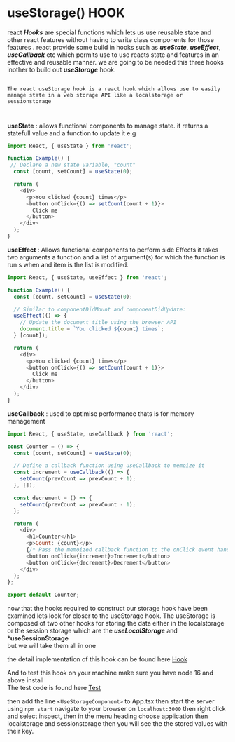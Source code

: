 #             useStorage()  HOOK

 
react ***Hooks*** are special functions which lets us use reusable state and other react features without having to write class components for those features . react provide some build in hooks such as ***useState***, ***useEffect***, ***useCallback*** etc which permits use to use reacts state and features in an effective and reusable manner. we are going to be needed this three hooks inother to build out ***useStorage*** hook. 

##
    The react useStorage hook is a react hook which allows use to easily manage state in a web storage API like a localstorage or sessionstorage
#

**useState** : allows functional components to manage state. it returns a statefull value and a function to update it e.g
    
```javascript
import React, { useState } from 'react';

function Example() {
 // Declare a new state variable, "count"
  const [count, setCount] = useState(0);

  return (
    <div>
      <p>You clicked {count} times</p>
      <button onClick={() => setCount(count + 1)}>
        Click me
      </button>
    </div>
  );
}
```
**useEffect** : Allows functional components to perform side Effects it takes two arguments a function and a list of argument(s) for which the function is run s when and item is the list is modified.

```javascript
import React, { useState, useEffect } from 'react';

function Example() {
  const [count, setCount] = useState(0);

  // Similar to componentDidMount and componentDidUpdate:
  useEffect(() => {
    // Update the document title using the browser API
    document.title = `You clicked ${count} times`;
  } [count]);

  return (
    <div>
      <p>You clicked {count} times</p>
      <button onClick={() => setCount(count + 1)}>
        Click me
      </button>
    </div>
  );
}
```
**useCallback** : used to optimise performance thats is for memory management
```javascript
import React, { useState, useCallback } from 'react';

const Counter = () => {
  const [count, setCount] = useState(0);

  // Define a callback function using useCallback to memoize it
  const increment = useCallback(() => {
    setCount(prevCount => prevCount + 1);
  }, []);

  const decrement = () => {
    setCount(prevCount => prevCount - 1);
  };

  return (
    <div>
      <h1>Counter</h1>
      <p>Count: {count}</p>
      {/* Pass the memoized callback function to the onClick event handler */}
      <button onClick={increment}>Increment</button>
      <button onClick={decrement}>Decrement</button>
    </div>
  );
};

export default Counter;
```
now that the hooks required to construct our storage hook have been examined lets look for closer to the useStorage hook.
The useStorage is composed of two other hooks for storing the data either in the localstorage or the session storage which are the ***useLocalStorage*** and ***useSessionStorage**<br>
but we will take them all in one 

the detail implementation of this hook can be found here [Hook](../power-pay-frontend/src/Hooks/useStorage.ts)<br>

And to test this hook on your machine make sure you have node 16 and above install  
The test code is found here [Test](../power-pay-frontend/src/Tests/useStorageTest.tsx)

then add the line `<UseStorageComponent>` to App.tsx then start the server using `npm start` navigate to your browser on `localhost:3000` then right click and select inspect, then in the menu heading choose application then localstorage and sessionstorage then you will see the the stored values with their key.
